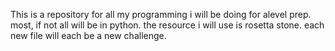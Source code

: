 This is a repository for all my programming i will be doing for alevel prep.
most, if not all will be in python.
the resource i will use is rosetta stone. 
each new file will each be a new challenge. 
